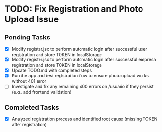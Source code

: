 # TODO: Fix Registration and Photo Upload Issue

## Pending Tasks
- [x] Modify register.jsx to perform automatic login after successful user registration and store TOKEN in localStorage
- [x] Modify register.jsx to perform automatic login after successful empresa registration and store TOKEN in localStorage
- [x] Update TODO.md with completed steps
- [x] Run the app and test registration flow to ensure photo upload works without 401 error
- [ ] Investigate and fix any remaining 400 errors on /usuario if they persist (e.g., add frontend validation)

## Completed Tasks
- [x] Analyzed registration process and identified root cause (missing TOKEN after registration)
